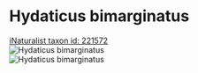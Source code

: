 
Hydaticus bimarginatus
======================
  
[iNaturalist taxon id: 221572](https://www.inaturalist.org/taxa/221572)  
![Hydaticus bimarginatus](https://inaturalist-open-data.s3.amazonaws.com/photos/2400457/medium.JPG)  
![Hydaticus bimarginatus](https://inaturalist-open-data.s3.amazonaws.com/photos/2400458/medium.JPG)